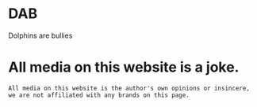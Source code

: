 # DAB
Dolphins are bullies
# All media on this website is a joke.
`All media on this website is the author's own opinions or insincere, we are not affiliated with any brands on this page.`
